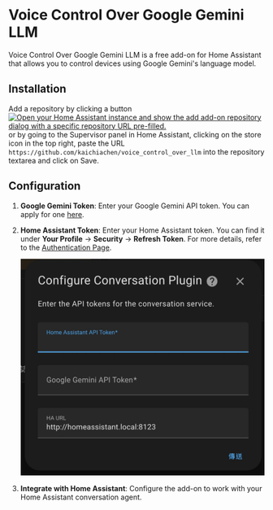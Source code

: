 # Voice Control Over Google Gemini LLM

Voice Control Over Google Gemini LLM is a free add-on for Home Assistant that allows you to control devices using Google Gemini's language model.

## Installation
Add a repository by clicking a button [![Open your Home Assistant instance and show the add add-on repository dialog with a specific repository URL pre-filled.](https://my.home-assistant.io/badges/supervisor_add_addon_repository.svg)](https://my.home-assistant.io/redirect/supervisor_add_addon_repository/?repository_url=https://github.com/kaichiachen/voice_control_over_llm) or by going to the Supervisor panel in Home Assistant, clicking on the store icon in the top right, paste the URL `https://github.com/kaichiachen/voice_control_over_llm` into the repository textarea and click on Save.

## Configuration

1. **Google Gemini Token**: Enter your Google Gemini API token. You can apply for one [here](https://aistudio.google.com/app/apikey).
2. **Home Assistant Token**: Enter your Home Assistant token. You can find it under **Your Profile** -> **Security** -> **Refresh Token**. For more details, refer to the [Authentication Page](https://www.home-assistant.io/docs/authentication/).

   ![Configuration](assets/configuration.jpg)

3. **Integrate with Home Assistant**: Configure the add-on to work with your Home Assistant conversation agent.
